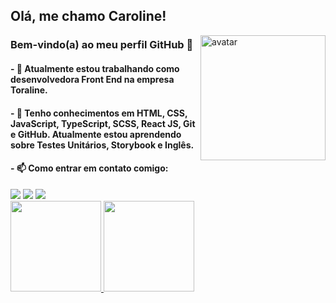## Olá, me chamo Caroline!

<img align="right" alt="avatar" src="https://user-images.githubusercontent.com/91106093/178986405-139b0aa9-0ca7-49bb-9f42-70dab2456fd4.png" width="200px" />

### Bem-vindo(a) ao meu perfil GitHub 👋


#### - 🔭 Atualmente estou trabalhando como desenvolvedora Front End na empresa Toraline.
#### - 🌱 Tenho conhecimentos em HTML, CSS, JavaScript, TypeScript, SCSS, React JS, Git e GitHub. Atualmente estou aprendendo sobre Testes Unitários, Storybook e Inglês.
#### - 📫 Como entrar em contato comigo: 
<div>
<a href="https://www.instagram.com/carolineambar_" target="_blank"><img src="https://img.shields.io/badge/-Instagram-%23E4405F?style=for-the-badge&logo=instagram&logoColor=white" target="_blank"></a>
<a href = "mailto:ambar.caroline@gmail.com"><img src="https://img.shields.io/badge/Gmail-D14836?style=for-the-badge&logo=gmail&logoColor=white" target="_blank"></a>
<a href="https://www.linkedin.com/in/caroline-ambar-22ab95a2" target="_blank"><img src="https://img.shields.io/badge/-LinkedIn-%230077B5?style=for-the-badge&logo=linkedin&logoColor=white" target="_blank"></a>   
</div>

<div>
<a href="https://github.com/carolineambar">
<img height="145em" src="https://github-readme-stats.vercel.app/api/top-langs/?username=carolineambar&layout=compact&langs_count=7&theme=dracula"/> <img height="145em" src="https://github-readme-stats.vercel.app/api?username=carolineambar&show_icons=true&theme=dracula&include_all_commits=true&count_private=true"/>
</div>

<!--
**carolineambar/carolineambar** is a ✨ _special_ ✨ repository because its `README.md` (this file) appears on your GitHub profile.

Here are some ideas to get you started:

- 🔭 I’m currently working on ...
- 🌱 I’m currently learning ...
- 👯 I’m looking to collaborate on ...
- 🤔 I’m looking for help with ...
- 💬 Ask me about ...
- 📫 How to reach me: ...
- 😄 Pronouns: ...
- ⚡ Fun fact: ...
-->
